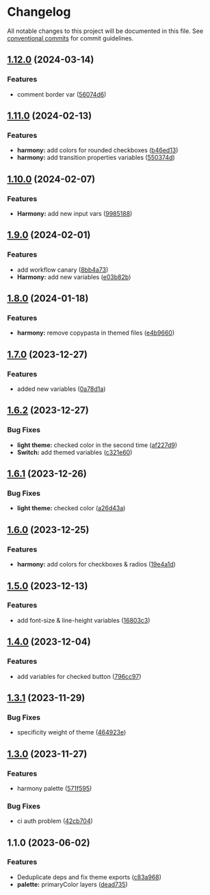 # Changelog

All notable changes to this project will be documented in this file. See [conventional commits](https://www.conventionalcommits.org/en/v1.0.0/) for commit guidelines.

## [1.12.0](https://github.com/taskany-inc/colors/compare/v1.11.0...v1.12.0) (2024-03-14)


### Features

* comment border var ([56074d6](https://github.com/taskany-inc/colors/commit/56074d66e11d4b1fadbfec9f51e3ebcd0ff447a4))

## [1.11.0](https://github.com/taskany-inc/colors/compare/v1.10.0...v1.11.0) (2024-02-13)


### Features

* **harmony:** add colors for rounded checkboxes ([b46ed13](https://github.com/taskany-inc/colors/commit/b46ed138bd8503b10dc8adf6caa794d6574f09c8))
* **harmony:** add transition properties variables ([550374d](https://github.com/taskany-inc/colors/commit/550374d2bc04bac2cb358e398f2eda378d67c8f7))

## [1.10.0](https://github.com/taskany-inc/colors/compare/v1.9.0...v1.10.0) (2024-02-07)


### Features

* **Harmony:** add new input vars ([9985188](https://github.com/taskany-inc/colors/commit/998518892bbe207dc4b8d75aaeb0264e3d4023fb))

## [1.9.0](https://github.com/taskany-inc/colors/compare/v1.8.0...v1.9.0) (2024-02-01)


### Features

* add workflow canary ([8bb4a73](https://github.com/taskany-inc/colors/commit/8bb4a7346e33e0a28c32bd5874396bb025946c51))
* **Harmony:** add new variables ([e03b82b](https://github.com/taskany-inc/colors/commit/e03b82bf3964454bc1579c1ee08496d80674b7c4))

## [1.8.0](https://github.com/taskany-inc/colors/compare/v1.7.0...v1.8.0) (2024-01-18)


### Features

* **harmony:** remove copypasta in themed files ([e4b9660](https://github.com/taskany-inc/colors/commit/e4b9660441a7ffd9672ae7eb6f458fd71e3e9a67))

## [1.7.0](https://github.com/taskany-inc/colors/compare/v1.6.2...v1.7.0) (2023-12-27)


### Features

* added new variables ([0a78d1a](https://github.com/taskany-inc/colors/commit/0a78d1a6c28a8e47816e0ea9f7afcbb026612d91))

## [1.6.2](https://github.com/taskany-inc/colors/compare/v1.6.1...v1.6.2) (2023-12-27)


### Bug Fixes

* **light theme:** checked color in the second time ([af227d9](https://github.com/taskany-inc/colors/commit/af227d98362a66f405150b667a269868715377fe))
* **Switch:** add themed variables ([c321e60](https://github.com/taskany-inc/colors/commit/c321e6088d55a6ada200f537d99418741dbd5557))

## [1.6.1](https://github.com/taskany-inc/colors/compare/v1.6.0...v1.6.1) (2023-12-26)


### Bug Fixes

* **light theme:** checked color ([a26d43a](https://github.com/taskany-inc/colors/commit/a26d43a0ba184ef3c5c4d1fb6a83a6232c9a80e7))

## [1.6.0](https://github.com/taskany-inc/colors/compare/v1.5.0...v1.6.0) (2023-12-25)


### Features

* **harmony:** add colors for checkboxes & radios ([19e4a1d](https://github.com/taskany-inc/colors/commit/19e4a1d0a704cf065b529a64474df8af49eb2c9b))

## [1.5.0](https://github.com/taskany-inc/colors/compare/v1.4.0...v1.5.0) (2023-12-13)


### Features

* add font-size & line-height variables ([16803c3](https://github.com/taskany-inc/colors/commit/16803c38e0425bef7a93734c338b2d4141728c71))

## [1.4.0](https://github.com/taskany-inc/colors/compare/v1.3.1...v1.4.0) (2023-12-04)


### Features

* add variables for checked button ([796cc97](https://github.com/taskany-inc/colors/commit/796cc979574ccff894085e6ea8c5c9fb1a0750d4))

## [1.3.1](https://github.com/taskany-inc/colors/compare/v1.3.0...v1.3.1) (2023-11-29)


### Bug Fixes

* specificity weight of theme ([464923e](https://github.com/taskany-inc/colors/commit/464923ec039f2c780255b2074c0de07d211c3861))

## [1.3.0](https://github.com/taskany-inc/colors/compare/v1.2.1...v1.3.0) (2023-11-27)


### Features

* harmony palette ([571f595](https://github.com/taskany-inc/colors/commit/571f595b6e37bf6c2d722c0e484e40c60729359e))


### Bug Fixes

* ci auth problem ([42cb704](https://github.com/taskany-inc/colors/commit/42cb7043d97052f034b7a0fcf4fcf3ec5a940884))

## 1.1.0 (2023-06-02)


### Features

* Deduplicate deps and fix theme exports ([c83a968](https://github.com/taskany-inc/colors/commit/c83a9686a48588d72396e1cb8281e41082ced68f))
* **palette:** primaryColor layers ([dead735](https://github.com/taskany-inc/colors/commit/dead7357b5c0b4ca1126f06af5e7235337170c0f))
